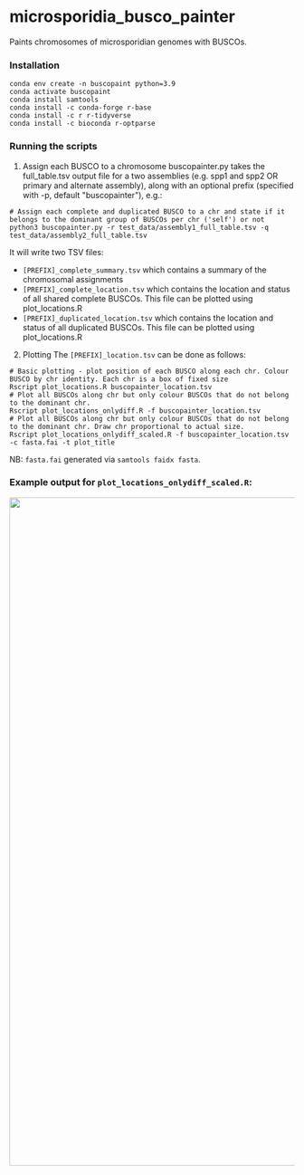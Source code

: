 # microsporidia_busco_painter
Paints chromosomes of microsporidian genomes with BUSCOs.

### Installation

```
conda env create -n buscopaint python=3.9 
conda activate buscopaint
conda install samtools 
conda install -c conda-forge r-base
conda install -c r r-tidyverse
conda install -c bioconda r-optparse
```

### Running the scripts

1. Assign each BUSCO to a chromosome
buscopainter.py takes the full_table.tsv output file for a two assemblies (e.g. spp1 and spp2 OR primary and alternate assembly), along with an optional prefix (specified with -p, default "buscopainter"), e.g.:

```
# Assign each complete and duplicated BUSCO to a chr and state if it belongs to the dominant group of BUSCOs per chr ('self') or not
python3 buscopainter.py -r test_data/assembly1_full_table.tsv -q test_data/assembly2_full_table.tsv
```

It will write two TSV files:

- `[PREFIX]_complete_summary.tsv` which contains a summary of the chromosomal assignments
- `[PREFIX]_complete_location.tsv` which contains the location and status of all shared complete BUSCOs. This file can be plotted using plot_locations.R
- `[PREFIX]_duplicated_location.tsv` which contains the location and status of all duplicated BUSCOs. This file can be plotted using plot_locations.R


2. Plotting
The `[PREFIX]_location.tsv` can be done as follows:

```
# Basic plotting - plot position of each BUSCO along each chr. Colour BUSCO by chr identity. Each chr is a box of fixed size
Rscript plot_locations.R buscopainter_location.tsv
# Plot all BUSCOs along chr but only colour BUSCOs that do not belong to the dominant chr.
Rscript plot_locations_onlydiff.R -f buscopainter_location.tsv 
# Plot all BUSCOs along chr but only colour BUSCOs that do not belong to the dominant chr. Draw chr proportional to actual size. 
Rscript plot_locations_onlydiff_scaled.R -f buscopainter_location.tsv -c fasta.fai -t plot_title
```

NB: `fasta.fai` generated via `samtools faidx fasta`.

### Example output for `plot_locations_onlydiff_scaled.R`:

<img src="https://user-images.githubusercontent.com/57258050/195661475-b0115d18-abf5-4bda-80ac-6069f46bb09a.png" width="590" height="1181">



